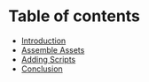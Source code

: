 # Table of contents

* [Introduction](README.md)
* [Assemble Assets](Chap02-AssembleAssets.md)
* [Adding Scripts](Chap03-AddingScripts.md)
* [Conclusion](Chap04-Conclusion.md)
